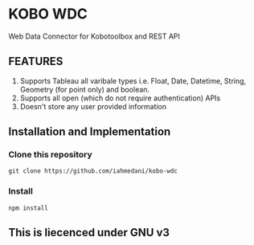 # KOBO WDC
Web Data Connector for Kobotoolbox and REST API

## FEATURES
1. Supports Tableau all varibale types i.e. Float, Date, Datetime, String, Geometry (for point only) and boolean.
2. Supports all open (which do not require authentication) APIs
3. Doesn't store any user provided information


## Installation and Implementation
### Clone this repository
```
git clone https://github.com/iahmedani/kobo-wdc
```
### Install
```
npm install
```

## This is liecenced under GNU v3
